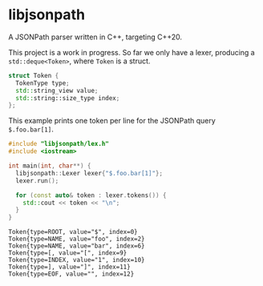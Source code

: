 # libjsonpath

A JSONPath parser written in C++, targeting C++20.

This project is a work in progress. So far we only have a lexer, producing a `std::deque<Token>`, where `Token` is a struct.

```cpp
struct Token {
  TokenType type;
  std::string_view value;
  std::string::size_type index;
};
```

This example prints one token per line for the JSONPath query `$.foo.bar[1]`.

```cpp
#include "libjsonpath/lex.h"
#include <iostream>

int main(int, char**) {
  libjsonpath::Lexer lexer{"$.foo.bar[1]"};
  lexer.run();

  for (const auto& token : lexer.tokens()) {
    std::cout << token << "\n";
  }
}
```

```plain
Token{type=ROOT, value="$", index=0}
Token{type=NAME, value="foo", index=2}
Token{type=NAME, value="bar", index=6}
Token{type=[, value="[", index=9}
Token{type=INDEX, value="1", index=10}
Token{type=], value="]", index=11}
Token{type=EOF, value="", index=12}
```
